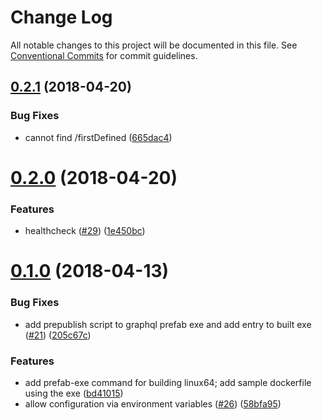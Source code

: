 # Change Log

All notable changes to this project will be documented in this file.
See [Conventional Commits](https://conventionalcommits.org) for commit guidelines.

<a name="0.2.1"></a>
## [0.2.1](http://github.com/jdolle/graphql-prefab/compare/v0.2.0...v0.2.1) (2018-04-20)


### Bug Fixes

* cannot find /firstDefined ([665dac4](http://github.com/jdolle/graphql-prefab/commits/665dac4))




<a name="0.2.0"></a>
# [0.2.0](http://github.com/jdolle/graphql-prefab/compare/v0.1.0...v0.2.0) (2018-04-20)


### Features

* healthcheck ([#29](http://github.com/jdolle/graphql-prefab/issues/29)) ([1e450bc](http://github.com/jdolle/graphql-prefab/commits/1e450bc))




<a name="0.1.0"></a>
# [0.1.0](http://github.com/jdolle/graphql-prefab/compare/0.0.2...0.1.0) (2018-04-13)


### Bug Fixes

* add prepublish script to graphql prefab exe and add entry to built exe ([#21](http://github.com/jdolle/graphql-prefab/issues/21)) ([205c67c](http://github.com/jdolle/graphql-prefab/commits/205c67c))


### Features

* add prefab-exe command for building linux64; add sample dockerfile using the exe ([bd41015](http://github.com/jdolle/graphql-prefab/commits/bd41015))
* allow configuration via environment variables ([#26](http://github.com/jdolle/graphql-prefab/issues/26)) ([58bfa95](http://github.com/jdolle/graphql-prefab/commits/58bfa95))
